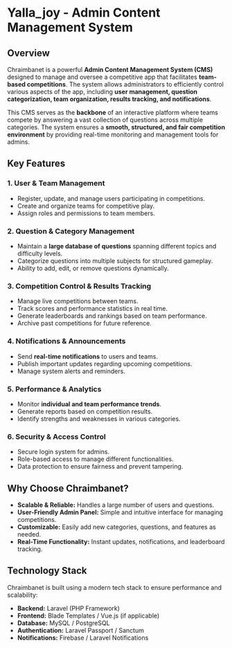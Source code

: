  <p align="center">
  <!-- <img src="https://talebai.net/logo_chramba.png" width="300" alt="Chraimbanet Logo"> -->
</p>

# **Yalla_joy - Admin Content Management System**

## **Overview**

Chraimbanet is a powerful **Admin Content Management System (CMS)** designed to manage and oversee a competitive app that facilitates **team-based competitions**. The system allows administrators to efficiently control various aspects of the app, including **user management, question categorization, team organization, results tracking, and notifications**.

This CMS serves as the **backbone** of an interactive platform where teams compete by answering a vast collection of questions across multiple categories. The system ensures a **smooth, structured, and fair competition environment** by providing real-time monitoring and management tools for admins.

## **Key Features**

### **1. User & Team Management**

-   Register, update, and manage users participating in competitions.
-   Create and organize teams for competitive play.
-   Assign roles and permissions to team members.

### **2. Question & Category Management**

-   Maintain a **large database of questions** spanning different topics and difficulty levels.
-   Categorize questions into multiple subjects for structured gameplay.
-   Ability to add, edit, or remove questions dynamically.

### **3. Competition Control & Results Tracking**

-   Manage live competitions between teams.
-   Track scores and performance statistics in real time.
-   Generate leaderboards and rankings based on team performance.
-   Archive past competitions for future reference.

### **4. Notifications & Announcements**

-   Send **real-time notifications** to users and teams.
-   Publish important updates regarding upcoming competitions.
-   Manage system alerts and reminders.

### **5. Performance & Analytics**

-   Monitor **individual and team performance trends**.
-   Generate reports based on competition results.
-   Identify strengths and weaknesses in various categories.

### **6. Security & Access Control**

-   Secure login system for admins.
-   Role-based access to manage different functionalities.
-   Data protection to ensure fairness and prevent tampering.

## **Why Choose Chraimbanet?**

-   **Scalable & Reliable:** Handles a large number of users and questions.
-   **User-Friendly Admin Panel:** Simple and intuitive interface for managing competitions.
-   **Customizable:** Easily add new categories, questions, and features as needed.
-   **Real-Time Functionality:** Instant updates, notifications, and leaderboard tracking.

## **Technology Stack**

Chraimbanet is built using a modern tech stack to ensure performance and scalability:

-   **Backend:** Laravel (PHP Framework)
-   **Frontend:** Blade Templates / Vue.js (if applicable)
-   **Database:** MySQL / PostgreSQL
-   **Authentication:** Laravel Passport / Sanctum
-   **Notifications:** Firebase / Laravel Notifications

